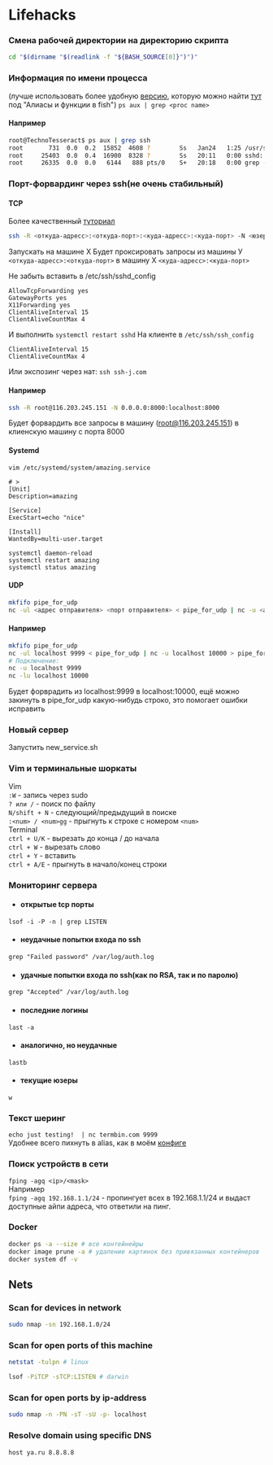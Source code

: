 # Lifehacks

### Смена рабочей директории на директорию скрипта
``` bash
cd "$(dirname "$(readlink -f "${BASH_SOURCE[0]}")")"
```

### Информация по имени процесса
(лучше использовать более удобную [версию](https://gitlab.com/TeaDove/dotfiles "ps aux | head -n 1 & ps aux | grep -v grep --color=auto | grep $argv"), которую можно найти [тут](https://gitlab.com/TeaDove/dotfiles) под "Алиасы и функции в fish")
`ps aux | grep <proc name>`

#### Например
``` bash
root@TechnoTesseract$ ps aux | grep ssh
root       731  0.0  0.2  15852  4608 ?        Ss   Jan24   1:25 /usr/sbin/sshd -D
root     25403  0.0  0.4  16900  8328 ?        Ss   20:11   0:00 sshd: root@pts/0
root     26335  0.0  0.0   6144   888 pts/0    S+   20:18   0:00 grep --color=auto ssh
```

### Порт-форвардинг через ssh(не очень стабильный)

#### TCP
Более качественный [туториал](https://robotmoon.com/ssh-tunnels/)
``` bash
ssh -R <откуда-адресс>:<откуда-порт>:<куда-адресс>:<куда-порт> -N <юзер сервера>@<адресс сервера>
```
Запускать на машине Х
Будет проксировать запросы из машины У `<откуда-адресс>:<откуда-порт>` в машину Х `<куда-адресс>:<куда-порт>`

Не забыть вставить в /etc/ssh/sshd_config
```shell
AllowTcpForwarding yes
GatewayPorts yes
X11Forwarding yes
ClientAliveInterval 15
ClientAliveCountMax 4
```
И выполнить
`systemctl restart sshd`
На клиенте в `/etc/ssh/ssh_config`
```shell
ClientAliveInterval 15
ClientAliveCountMax 4
```

Или экспозинг через нат:
`ssh ssh-j.com`

#### Например
``` bash
ssh -R root@116.203.245.151 -N 0.0.0.0:8000:localhost:8000
```
Будет форвардить все запросы в машину (root@116.203.245.151) в клиенскую машину с порта 8000


#### Systemd
```shell
vim /etc/systemd/system/amazing.service

# >
[Unit]
Description=amazing

[Service]
ExecStart=echo "nice"

[Install]
WantedBy=multi-user.target

systemctl daemon-reload
systemctl restart amazing
systemctl status amazing
```

#### UDP
``` bash
mkfifo pipe_for_udp
nc -ul <адрес отправителя> <порт отправителя> < pipe_for_udp | nc -u <адрес получателя> <порт получается> > fifo_test
```

#### Например
``` bash
mkfifo pipe_for_udp
nc -ul localhost 9999 < pipe_for_udp | nc -u localhost 10000 > pipe_for_udp
# Подключение:
nc -u localhost 9999
nc -lu localhost 10000
```
Будет форврадить из localhost:9999 в localhost:10000, ещё можно закинуть в pipe_for_udp какую-нибудь строко, это помогает ошибки исправить

### Новый сервер

Запустить new_service.sh

### Vim и терминальные шоркаты
Vim<br>
`:W` - запись через sudo <br>
`? или /` - поиск по файлу <br>
`N/shift + N` - следующий/предыдущий в поиске <br>
`:<num> / <num>gg` - прыгнуть к строке с номером `<num>`<br>
Terminal<br>
`ctrl + U/K` - вырезать до конца / до начала <br>
`ctrl + W` - вырезать слово <br>
`ctrl + Y` - вставить <br>
`ctrl + A/E` - прыгнуть в начало/конец строки <br>
### Мониторинг сервера
- #### открытые tcp порты
`lsof -i -P -n | grep LISTEN`
- #### **неудачные** попытки входа по ssh
`grep "Failed password" /var/log/auth.log`
- #### **удачные** попытки входа по ssh(как по RSA, так и по паролю)
`grep "Accepted" /var/log/auth.log`
- #### последние логины
`last -a`
- #### аналогично, но **не**удачные
`lastb`
- #### текущие юзеры
`w`

### Текст шеринг
`echo just testing!  | nc termbin.com 9999`<br>
Удобнее всего пихнуть в alias, как в моём [конфиге](https://gitlab.com/TeaDove/dotfiles/-/blob/master/.config/fish/config.fish)

### Поиск устройств в сети
```fping -agq <ip>/<mask>```<br>
Например<br>
```fping -agq 192.168.1.1/24``` - пропингует всех в 192.168.1.1/24 и выдаст доступные айпи адреса, что ответили на пинг.

### Docker
``` bash
docker ps -a --size # все контейнейры
docker image prune -a # удаление картинок без привязанных контейнеров
docker system df -v
```

## Nets

### Scan for devices in network

```bash
sudo nmap -sn 192.168.1.0/24
```

### Scan for open ports of this machine

```bash
netstat -tulpn # linux

lsof -PiTCP -sTCP:LISTEN # darwin
```

### Scan for open ports by ip-address

```bash
sudo nmap -n -PN -sT -sU -p- localhost
```

### Resolve domain using specific DNS

```bash
host ya.ru 8.8.8.8
```
